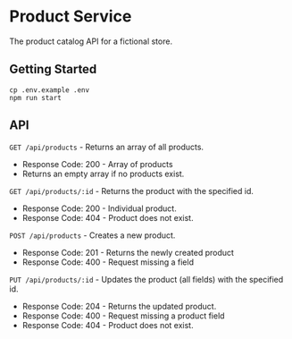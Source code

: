 # Product Service

The product catalog API for a fictional store.

## Getting Started

```shell
cp .env.example .env
npm run start
```

## API

`GET /api/products` - Returns an array of all products.

- Response Code: 200 - Array of products
- Returns an empty array if no products exist.

`GET /api/products/:id` - Returns the product with the specified id.

- Response Code: 200 - Individual product.
- Response Code: 404 - Product does not exist.

`POST /api/products` - Creates a new product.

- Response Code: 201 - Returns the newly created product
- Response Code: 400 - Request missing a field

`PUT /api/products/:id` - Updates the product (all fields) with the specified id.

- Response Code: 204 - Returns the updated product.
- Response Code: 400 - Request missing a product field
- Response Code: 404 - Product does not exist.
